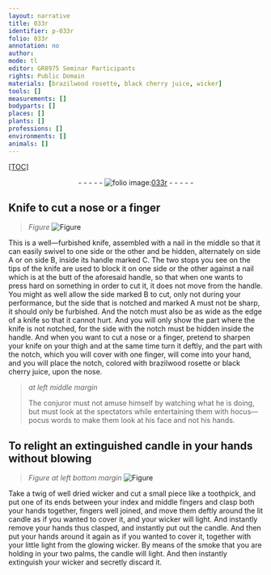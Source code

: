 ```yaml
---
layout: narrative
title: 033r
identifier: p-033r
folio: 033r
annotation: no
author:
mode: tl
editor: GR8975 Seminar Participants
rights: Public Domain
materials: [brazilwood rosette, black cherry juice, wicker]
tools: []
measurements: []
bodyparts: []
places: []
plants: []
professions: []
environments: []
animals: []
---
```


<p><a href="{{ site.baseurl }}/diplomatic/">[TOC]</a></p><div class="folio" align="center">- - - - - <a href="http://gallica.bnf.fr/ark:/12148/btv1b10500001g/f71.image" target="_blank"><img src="https://cu-mkp.github.io/2017-workshop-edition/assets/photo-icon.png" alt="folio image: " style="display:inline-block; margin-bottom:-3px;"/>033r</a> - - - - - </div>  
  

## Knife to cut a nose or a finger

 
> *Figure*
> <a href="https://drive.google.com/open?id=0B9-oNrvWdlO5RWlDQlc4cU5HN3M" target="_blank"><img src="https://cu-mkp.github.io/GR8975-edition/assets/photo-icon.png" alt="Figure" style="display:inline-block; margin-bottom:-3px;"/></a>
 
This is a well—furbished knife, assembled with a nail in the middle so that it can easily swivel to one side or the other and be hidden, alternately on side A or on side B, inside its handle marked C. The two stops you see on the tips of the knife are used to block it on one side or the other against a nail which is at the butt of the aforesaid handle, so that when one wants to press hard on something in order to cut it, it does not move from the handle. You might as well allow the side marked B to cut, only not during your performance, but the side that is notched and marked A must not be sharp, it should only be furbished. And the notch must also be as wide as the edge of a knife so that it cannot hurt. And you will only show the part where the knife is not notched, for the side with the notch must be hidden inside the handle. And when you want to cut a nose or a finger, pretend to sharpen your knife on your thigh and at the same time turn it deftly, and the part with the notch, which you will cover with one finger, will come into your hand, and you will place the notch, colored with <span class="m">brazilwood rosette</span> or <span class="m">black cherry juice</span>, upon the nose.
 
 
> *at left middle margin*
> 
> 
>   The conjuror must not amuse himself by watching what he is doing, but must look at the spectators while entertaining them with hocus—pocus words to make them look at his face and not his hands.
 
  

## To relight an extinguished candle in your hands without blowing

 
> *Figure*
> *at left bottom margin*
> <a href="https://drive.google.com/open?id=0B9-oNrvWdlO5SFNtME0xWURubzA" target="_blank"><img src="https://cu-mkp.github.io/GR8975-edition/assets/photo-icon.png" alt="Figure" style="display:inline-block; margin-bottom:-3px;"/></a>
 
Take a twig of well dried <span class="m">wicker</span> and cut a small piece like a toothpick, and put one of its ends between your index and middle fingers and clasp both your hands together, fingers well joined, and move them deftly around the lit candle as if you wanted to cover it, and your <span class="m">wicker</span> will light. And instantly remove your hands thus clasped, and instantly put out the candle. And then put your hands around it again as if you wanted to cover it, together with your little light from the glowing <span class="m">wicker</span>. By means of the smoke that you are holding in your two palms, the candle will light. And then instantly extinguish your <span class="m">wicker</span> and secretly discard it.
 
